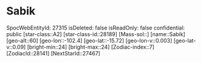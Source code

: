 ﻿---
location: [-15.72,-102.4,60]
type: Station
tags:
- astro/Star

---

# Sabik

SpocWebEntityId: 27315
isDeleted: false
isReadOnly: false
confidential: public
[star-class::A2]
[star-class-id::28189]
[Mass-sol::]
[name::Sabik]
[geo-alt::60]
[geo-lon::-102.4]
[geo-lat::-15.72]
[geo-lon-v::0.003]
[geo-lat-v::0.09]
[bright-min::24]
[bright-max::24]
[Zodiac-index::7]
[ZodiacId::28141]
[NextStarId::27467]

